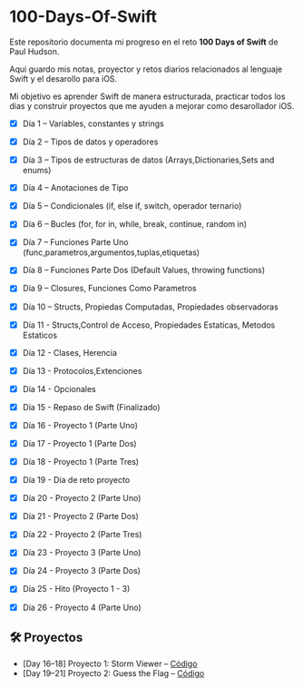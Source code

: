 # 100-Days-Of-Swift
Este repositorio documenta mi progreso en el reto **100 Days of Swift** de Paul Hudson.

Aqui guardo mis notas, proyector y retos diarios relacionados al lenguaje Swift y el desarollo para iOS.

Mi objetivo es aprender Swift de manera estructurada, practicar todos los dias y construir proyectos que me
ayuden a mejorar como desarollador iOS.

- [x] Día 1 – Variables, constantes y strings  
- [x] Día 2 – Tipos de datos y operadores 
- [x] Día 3 – Tipos de estructuras de datos (Arrays,Dictionaries,Sets and enums)
- [x] Día 4 – Anotaciones de Tipo
- [x] Día 5 – Condicionales (if, else if, switch, operador ternario)
- [x] Día 6 – Bucles (for, for in, while, break, continue, random in)
- [x] Día 7 – Funciones Parte Uno (func,parametros,argumentos,tuplas,etiquetas)
- [x] Día 8 – Funciones Parte Dos (Default Values, throwing functions)
- [x] Día 9 – Closures, Funciones Como Parametros
- [x] Día 10 – Structs, Propiedas Computadas, Propiedades observadoras
- [x] Día 11 - Structs,Control de Acceso, Propiedades Estaticas, Metodos Estaticos
- [x] Día 12 - Clases, Herencia
- [x] Día 13 - Protocolos,Extenciones
- [x] Día 14 - Opcionales
- [x] Día 15 - Repaso de Swift (Finalizado)
- [x] Día 16 - Proyecto 1 (Parte Uno)
- [x] Día 17 - Proyecto 1 (Parte Dos)
- [x] Día 18 - Proyecto 1 (Parte Tres)
- [x] Día 19 - Dia de reto proyecto
- [x] Día 20 - Proyecto 2 (Parte Uno)
- [x] Día 21 - Proyecto 2 (Parte Dos)
- [x] Día 22 - Proyecto 2 (Parte Tres)
- [x] Día 23 - Proyecto 3 (Parte Uno)
- [x] Día 24 - Proyecto 3 (Parte Dos)
- [x] Día 25 - Hito (Proyecto 1 - 3)
- [x] Día 26 - Proyecto 4 (Parte Uno)








 




## 🛠️ Proyectos

- [Day 16–18] Proyecto 1: Storm Viewer – [Código](./Project1-StormViewer)  
- [Day 19–21] Proyecto 2: Guess the Flag – [Código](./Project2-GuessTheFlag)  


